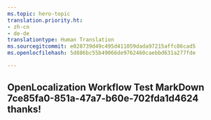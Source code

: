 ```yaml
---
ms.topic: hero-topic
translation.priority.ht:
- zh-cn
- de-de
translationtype: Human Translation
ms.sourcegitcommit: e028739d49c495d411059dada97215affc86cad5
ms.openlocfilehash: 5d886bc55b49066de9762460caebbd631a277fde

---
```

## OpenLocalization Workflow Test MarkDown 7ce85fa0-851a-47a7-b60e-702fda1d4624 thanks!



<!--HONumber=Aug16_HO3-->



